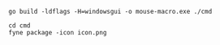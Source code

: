 ```shell
go build -ldflags -H=windowsgui -o mouse-macro.exe ./cmd
```
```shell
cd cmd
fyne package -icon icon.png
```
